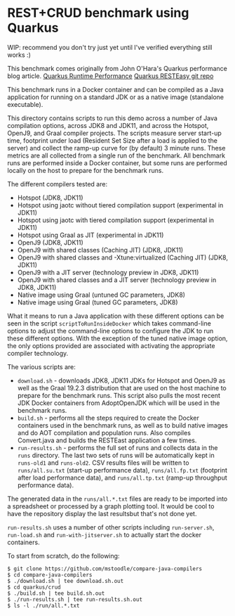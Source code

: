 # REST+CRUD benchmark using Quarkus

WIP: recommend you don't try just yet until I've verified everything still works :)

This benchmark comes originally from John O'Hara's Quarkus performance blog article.
	[Quarkus Runtime Performance](https://quarkus.io/blog/runtime-performance/)
	[Quarkus RESTEasy git repo](https://github.com/johnaohara/quarkusRestCrudDemo)

This benchmark runs in a Docker container and can be compiled as a Java application
for running on a standard JDK or as a native image (standalone executable).

This directory contains scripts to run this demo across a number of Java compilation
options, across JDK8 and JDK11, and across the Hotspot, OpenJ9, and Graal compiler projects.
The scripts measure server start-up time, footprint under load (Resident Set Size after a
load is applied to the server) and collect the ramp-up curve for (by default) 3 minute runs.
These metrics are all collected from a single run of the benchmark. All benchmark runs are
performed inside a Docker container, but some runs are performed locally on the host to
prepare for the benchmark runs.

The different compilers tested are:
- Hotspot (JDK8, JDK11)
- Hotspot using jaotc without tiered compilation support (experimental in JDK11)
- Hotspot using jaotc with tiered compilation support (experimental in JDK11)
- Hotspot using Graal as JIT (experimental in JDK11)
- OpenJ9 (JDK8, JDK11)
- OpenJ9 with shared classes (Caching JIT) (JDK8, JDK11)
- OpenJ9 with shared classes and -Xtune:virtualized (Caching JIT) (JDK8, JDK11)
- OpenJ9 with a JIT server (technology preview in JDK8, JDK11)
- OpenJ9 with shared classes and a JIT server (technology preview in JDK8, JDK11)
- Native image using Graal (untuned GC parameters, JDK8)
- Native image using Graal (tuned GC parameters, JDK8)

What it means to run a Java application with these different options can be seen in
the script `scriptToRunInsideDocker` which takes command-line options to adjust the
command-line options to configure the JDK to run these different options. With the
exception of the tuned native image option, the only options provided are associated
with activating the appropriate compiler technology.

The various scripts are:
- `download.sh` - downloads JDK8, JDK11 JDKs for Hotspot and OpenJ9 as well as the Graal 19.2.3 distribution that are used on the host machine to prepare for the benchmark runs. This script also pulls the most recent JDK Docker containers from AdoptOpenJDK which will be used in the benchmark runs.
- `build.sh` - performs all the steps required to create the Docker containers used in the benchmark runs, as well as to build native images and do AOT compilation and population runs. Also compiles Convert.java and builds the RESTEast application a few times.
- `run-results.sh` - performs the full set of runs and collects data in the `runs` directory. The last two sets of runs will be automatically kept in `runs-old1` and `runs-old2`. CSV results files will be written to `runs/all.su.txt` (start-up performance data), `runs/all.fp.txt` (footprint after load performance data), and `runs/all.tp.txt` (ramp-up throughput performance data).

The generated data in the `runs/all.*.txt` files are ready to be imported into a spreadsheet or
processed by a graph plotting tool. It would be cool to have the repository display the last resultsbut that's not done yet.

`run-results.sh` uses a number of other scripts including `run-server.sh`, `run-load.sh` and
`run-with-jitserver.sh` to actually start the docker containers.

To start from scratch, do the following:
```
$ git clone https://github.com/mstoodle/compare-java-compilers
$ cd compare-java-compilers
$ ./download.sh | tee download.sh.out
$ cd quarkus/crud
$ ./build.sh | tee build.sh.out
$ ./run-results.sh | tee run-results.sh.out
$ ls -l ./run/all.*.txt
```


